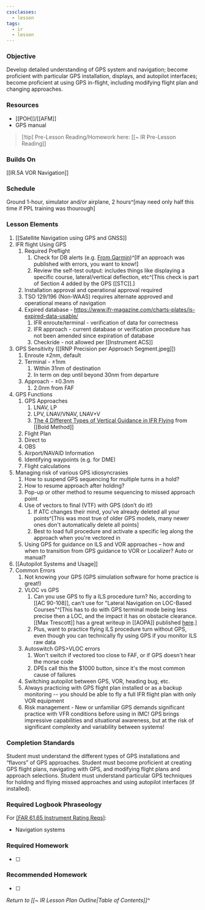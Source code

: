 ```yaml
---
cssclasses:
  - lesson
tags:
  - ir
  - lesson
---
```

### Objective
Develop detailed understanding of GPS system and navigation; become proficient with particular GPS installation, displays, and autopilot interfaces; become proficient at using GPS in-flight, including modifying flight plan and changing approaches. 

### Resources
- [[POH]]/[[AFM]]
- GPS manual

> [!tip] Pre-Lesson Reading/Homework here: [[~ IR Pre-Lesson Reading]]

### Builds On
[[IR.5A VOR Navigation]]

### Schedule
Ground 1-hour, simulator and/or airplane, 2 hours^[may need only half this time if PPL training was thourough]

### Lesson Elements
1. [[Satellite Navigation using GPS and GNSS]]
4. IFR flight Using GPS
	1. Required Preflight
		1. Check for DB alerts (e.g. [From Garmin](https://www.garmin.com/en-US/aviationalerts/))^[If an approach was published with errors, you want to know!]
		2. Review the self-test output: includes things like displaying a specific course, lateral/vertical deflection, etc^[This check is part of Section 4 added by the GPS [[STC]].]
	2. Installation approval and operational approval required
	3. TSO 129/196 (Non-WAAS) requires alternate approved and operational means of navigation
	4. Expired database - https://www.ifr-magazine.com/charts-plates/is-expired-data-usable/
		1. IFR enroute/terminal - verification of data for correctness
		2. IFR approach - current database or verification procedure has not been amended since expiration of database
		3. Checkride - not allowed per [[Instrument ACS]]
5. GPS Sensitivity ([[RNP Precision per Approach Segment.jpeg]])
	1. Enroute  ±2nm, default
	2. Terminal - ±1nm
		1. Within 31nm of destination
		2. In term on dep until beyond 30nm from departure
	3. Approach - ±0.3nm 
		1. 2.0nm from FAF
6. GPS Functions
	1. GPS Approaches		  
		1. LNAV, LP
		2. LPV, LNAV/VNAV, LNAV+V
		3. [The 4 Different Types of Vertical Guidance in IFR Flying](https://www.boldmethod.com/shorts/shorts.ifr.0019/) from [[Bold Method]]
	2. Flight Plan
	3. Direct to
	4. OBS
	5. Airport/NAVAID Information
	6. Identifying waypoints (e.g. for DME)
	7. Flight calculations
7. Managing risk of various GPS idiosyncrasies
	1. How to suspend GPS sequencing for multiple turns in a hold? 
	2. How to resume approach after holding? 
	3. Pop-up or other method to resume sequencing to missed approach point
	4. Use of vectors to final (VTF) with GPS (don’t do it!) 
		1. If ATC changes their mind, you've already deleted all your points^[This was most true of older GPS models, many newer ones don't automatically delete all points]
		2. Best to load full procedure and activate a specific leg along the approach when you're vectored in
	5. Using GPS for guidance on ILS and VOR approaches – how and when to transition from GPS guidance to VOR or Localizer? Auto or manual?
8. [[Autopilot Systems and Usage]]
9. Common Errors
	1. Not knowing your GPS (GPS simulation software for home practice is great!)
	2. VLOC vs GPS
		1. Can you use GPS to fly a ILS procedure turn? No, according to [[AC 90-108]], can't use for "Lateral Navigation on LOC-Based Courses"^[This has to do with GPS terminal mode being less precise then a LOC, and the impact it has on obstacle clearance. [[Max Trescott]] has a great writeup in [[AOPA]] published [here](https://www.aopa.org/news-and-media/all-news/2014/may/05/when-to-switch-to-vloc-on-an-ils-or-vor-approach).]
		2. Plus, want to practice flying ILS procedure turn without GPS, even though you can technically fly using GPS if you monitor ILS raw data
	3. Autoswitch GPS>VLOC errors
		1. Won't switch if vectored too close to FAF, or if GPS doesn't hear the morse code
		2. DPEs call this the $1000 button, since it's the most common cause of failures
	4. Switching autopilot between GPS, VOR, heading bug, etc. 
	5. Always practicing with GPS flight plan installed or as a backup monitoring -- you should be able to fly a full IFR flight plan with only VOR equipment
	6. Risk management - New or unfamiliar GPS demands significant practice with VFR conditions before using in IMC! GPS brings impressive capabilities and situational awareness, but at the risk of significant complexity and variability between systems! 

### Completion Standards
Student must understand the different types of GPS installations and “flavors” of GPS approaches. Student must become proficient at creating GPS flight plans, navigating with GPS, and modifying flight plans and approach selections. Student must understand particular GPS techniques for holding and flying missed approaches and using autopilot interfaces (if installed).

### Required Logbook Phraseology
For [[FAR 61.65 Instrument Rating Reqs]](c):
- Navigation systems

### Required Homework
- [ ] 

### Recommended Homework
- [ ] 

*Return to [[~ IR Lesson Plan Outline|Table of Contents]]^*
